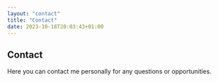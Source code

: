 ```yaml
---
layout: "contact"
title: "Contact"
date: 2023-10-18T20:03:43+01:00
---
```


## Contact

Here you can contact me personally for any questions or opportunities.